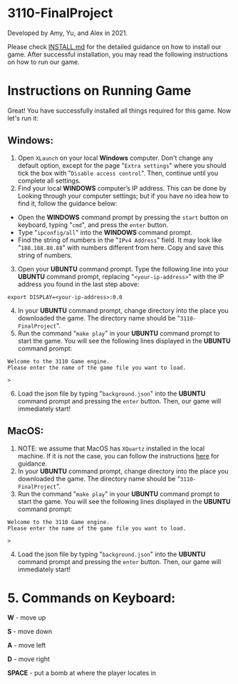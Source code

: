 # **3110-FinalProject**

Developed by Amy, Yu, and Alex in 2021.

Please check [INSTALL.md](https://github.com/AmyCui2333/3110-FinalProject/blob/main/INSTALL.md) for the detailed guidance on how to install our game. After successful installation, you may read the following instructions on how to run our game.

# Instructions on Running Game

Great! You have successfully installed all things required for this game. Now let's run it:

## **Windows**:
1. Open `XLaunch` on your local **Windows** computer. Don't change any default option, except for the page "`Extra settings`" where you should tick the box with "`Disable access control`". Then, continue until you complete all settings.
2. Find your local **WINDOWS** computer’s IP address. This can be done by Looking through your computer settings; but if you have no idea how to find it, follow the guidance below:
- Open the **WINDOWS** command prompt by pressing the `start` button on keyboard, typing "`cmd`", and press the `enter` button.
- Type "`ipconfig/all`" into the **WINDOWS** command prompt.
- Find the string of numbers in the "`IPv4 Address`" field. It may look like "`188.188.88.88`" with numbers different from here. Copy and save this string of numbers.
3. Open your **UBUNTU** command prompt. Type the following line into your **UBUNTU** command prompt, replacing "`<your-ip-address>`" with the IP address you found in the last step above:
```
export DISPLAY=<your-ip-address>:0.0
```
4. In your **UBUNTU** command prompt, change directory into the place you downloaded the game. The directory name should be "`3110-FinalProject`".
5. Run the command "`make play`" in your **UBUNTU** command prompt to start the game. You will see the following lines displayed in the **UBUNTU** command prompt:
```
Welcome to the 3110 Game engine.
Please enter the name of the game file you want to load.

>
```
6. Load the json file by typing "`background.json`" into the **UBUNTU** command prompt and pressing the `enter` button. Then, our game will immediately start!

## **MacOS**:
1. NOTE: we assume that MacOS has `XQuartz` installed in the local machine. If it is not the case, you can follow the instructions [here](https://www.xquartz.org/) for guidance.
2. In your **UBUNTU** command prompt, change directory into the place you downloaded the game. The directory name should be "`3110-FinalProject`".
3. Run the command "`make play`" in your **UBUNTU** command prompt to start the game. You will see the following lines displayed in the **UBUNTU** command prompt:
```
Welcome to the 3110 Game engine.
Please enter the name of the game file you want to load.

>
```
4. Load the json file by typing "`background.json`" into the **UBUNTU** command prompt and pressing the `enter` button. Then, our game will immediately start!



# 5. Commands on Keyboard:
**W** - move up

**S** - move down

**A** - move left

**D** - move right

**SPACE** - put a bomb at where the player locates in